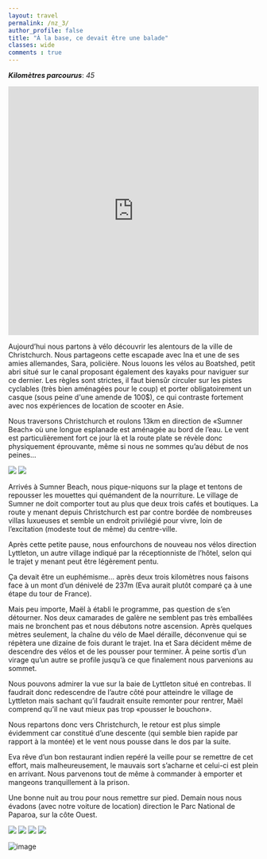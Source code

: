 ```yaml
---
layout: travel
permalink: /nz_3/
author_profile: false
title: "À la base, ce devait être une balade"
classes: wide
comments : true
---
```


<!-- jQuery 1.8 or later, 33 KB -->
<script src="https://ajax.googleapis.com/ajax/libs/jquery/1.11.1/jquery.min.js"></script>

<!-- Fotorama from CDNJS, 19 KB -->
<link  href="https://cdnjs.cloudflare.com/ajax/libs/fotorama/4.6.4/fotorama.css" rel="stylesheet">
<script src="https://cdnjs.cloudflare.com/ajax/libs/fotorama/4.6.4/fotorama.js"></script>

***Kilomètres parcourus***: *45*

<iframe src="https://www.google.com/maps/d/u/0/embed?mid=122jLOf4ZWvebb7DRlduA7ebRZg-nqZmS" width="100%" height="500" frameBorder="0"></iframe>

<br>

Aujourd’hui nous partons à vélo découvrir les alentours de la ville de Christchurch. Nous partageons cette escapade avec Ina et une de ses amies allemandes, Sara, policière. Nous louons les vélos au Boatshed, petit abri situé sur le canal proposant également des kayaks pour naviguer sur ce dernier. Les règles sont strictes, il faut biensûr circuler sur les pistes cyclables (très bien aménagées pour le coup) et porter obligatoirement un casque (sous peine d'une amende de 100$), ce qui contraste fortement avec nos expériences de location de scooter en Asie. 

Nous traversons Christchurch et roulons 13km en direction de «Sumner Beach» où une longue esplanade est aménagée au bord de l’eau. Le vent est particulièrement fort ce jour là et la route plate se révèle donc physiquement éprouvante, même si nous ne sommes qu’au début de nos peines...

<div class="fotorama">
  <img src="https://drive.google.com/uc?id=1PH5Zv_oKRHXqBe3h8iE7A8vLALalfDm2">
  <img src="https://drive.google.com/uc?id=1KRF7UmdEym5vc28M8mHnk2kLxBZyvmKl">
</div>

Arrivés à Sumner Beach, nous pique-niquons sur la plage et tentons de repousser les mouettes qui quémandent de la nourriture. Le village de Sumner ne doit comporter tout au plus que deux trois cafés et boutiques. La route y menant depuis Christchurch est par contre bordée de nombreuses villas luxueuses et semble un endroit privilégié pour vivre, loin de l’excitation (modeste tout de même) du centre-ville.

Après cette petite pause, nous enfourchons de nouveau nos vélos direction Lyttleton, un autre village indiqué par la réceptionniste de l’hôtel, selon qui le trajet y menant peut être légèrement pentu. 

Ça devait être un euphémisme... après deux trois kilomètres nous faisons face à un mont d’un dénivelé de 237m (Eva aurait plutôt comparé ça à une étape du tour de France). 

Mais peu importe, Maël à établi le programme, pas question de s’en détourner. Nos deux camarades de galère ne semblent pas très emballées mais ne bronchent pas et nous débutons notre ascension. Après quelques mètres seulement, la chaîne du vélo de Mael déraille, déconvenue qui se répètera une dizaine de fois durant le trajet. Ina et Sara décident même de descendre des vélos et de les pousser pour terminer. 
À peine sortis d’un virage qu’un autre se profile jusqu’à ce que finalement nous parvenions au sommet. 

Nous pouvons admirer la vue sur la baie de Lyttleton situé en contrebas. Il faudrait donc redescendre de l’autre côté pour atteindre le village de Lyttleton mais sachant qu’il faudrait ensuite remonter pour rentrer, Maël comprend qu’il ne vaut mieux pas trop «pousser le bouchon».

Nous repartons donc vers Christchurch, le retour est plus simple évidemment car constitué d’une descente (qui semble bien rapide par rapport à la montée) et le vent nous pousse dans le dos par la suite. 

Eva rêve d’un bon restaurant indien repéré la veille pour se remettre de cet effort, mais malheureusement, le mauvais sort s’acharne et celui-ci est plein en arrivant. Nous parvenons tout de même à commander à emporter et mangeons tranquillement à la prison. 

Une bonne nuit au trou pour nous remettre sur pied. 
Demain nous nous évadons (avec notre voiture de location) direction le Parc National de Paparoa, sur la côte Ouest.

<div class="fotorama">
  <img src="https://drive.google.com/uc?id=1IEBMb86MdssPByrnvCiAMbLzk9V5OQEc">
  <img src="https://drive.google.com/uc?id=1KRF7UmdEym5vc28M8mHnk2kLxBZyvmKl">
  <img src="https://drive.google.com/uc?id=1R6BCSnKWin4DFK9e7PpBXqARh93s1oF1">
  <img src="https://drive.google.com/uc?id=17UrjQV1kDQ0-KI6tz-Cs3KgX5ye2Y_ht">
</div>

![image](https://drive.google.com/uc?id=1qnCOi7GaXV9GYf7jEWS_Non79f1ctyda)